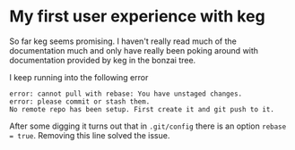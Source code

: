 # My first user experience with keg

So far keg seems promising. I haven't really read much of the documentation
much and only have really been poking around with documentation provided by keg
in the bonzai tree.

I keep running into the following error

```
error: cannot pull with rebase: You have unstaged changes.
error: please commit or stash them.
No remote repo has been setup. First create it and git push to it.
```

After some digging it turns out that in `.git/config` there is an option
`rebase = true`. Removing this line solved the issue.
